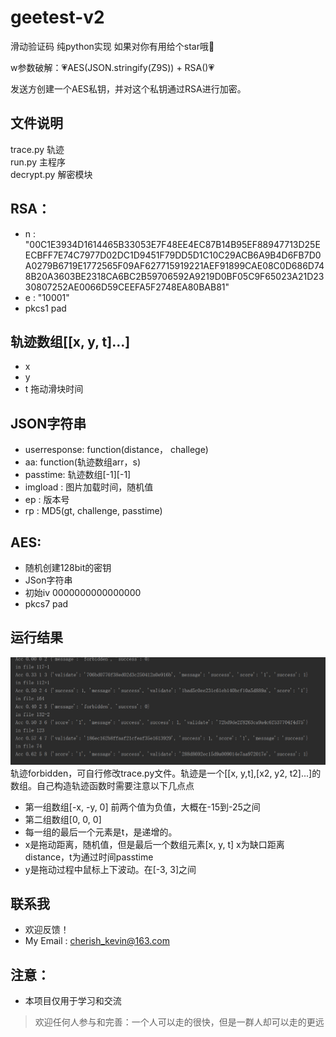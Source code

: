 # geetest-v2
滑动验证码 纯python实现 如果对你有用给个star哦🌟


w参数破解：💗AES(JSON.stringify(Z9S)) + RSA()💗

    

发送方创建一个AES私钥，并对这个私钥通过RSA进行加密。  
## 文件说明
trace.py 轨迹  
run.py 主程序  
decrypt.py 解密模块


## **RSA**：
- n : "00C1E3934D1614465B33053E7F48EE4EC87B14B95EF88947713D25EECBFF7E74C7977D02DC1D9451F79DD5D1C10C29ACB6A9B4D6FB7D0A0279B6719E1772565F09AF627715919221AEF91899CAE08C0D686D748B20A3603BE2318CA6BC2B59706592A9219D0BF05C9F65023A21D2330807252AE0066D59CEEFA5F2748EA80BAB81"
- e : "10001"
- pkcs1 pad



## 轨迹数组[[x, y, t]...]
- x 
- y
- t 拖动滑块时间

## JSON字符串
- userresponse: function(distance， challege)
- aa: function(轨迹数组arr，s) 
- passtime: 轨迹数组[-1][-1]
- imgload : 图片加载时间，随机值
- ep : 版本号
- rp : MD5(gt, challenge, passtime)


## AES:
- 随机创建128bit的密钥
- JSon字符串
- 初始iv 0000000000000000
- pkcs7 pad


## 运行结果
![运行结果](/bibibi/result.png)  
轨迹forbidden，可自行修改trace.py文件。轨迹是一个[[x, y,t],[x2, y2, t2]...]的数组。自己构造轨迹函数时需要注意以下几点点
- 第一组数组[-x, -y, 0] 前两个值为负值，大概在-15到-25之间
- 第二组数组[0, 0, 0]
- 每一组的最后一个元素是t，是递增的。
- x是拖动距离，随机值，但是最后一个数组元素[x, y, t] x为缺口距离distance，t为通过时间passtime
- y是拖动过程中鼠标上下波动。在[-3, 3]之间

## 联系我
- 欢迎反馈！
- My Email : cherish_kevin@163.com  

## 注意：
- 本项目仅用于学习和交流
> 欢迎任何人参与和完善：一个人可以走的很快，但是一群人却可以走的更远
